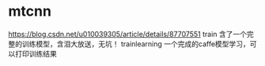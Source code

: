 # mtcnn
https://blog.csdn.net/u010039305/article/details/87707551
train 含了一个完整的训练模型，含泪大放送，无坑！
trainlearning 一个完成的caffe模型学习，可以打印训练结果
